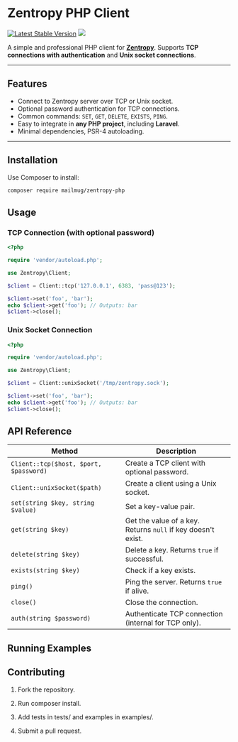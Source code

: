 # Zentropy PHP Client

<a href="https://packagist.org/packages/mailmug/zentropy-php"><img src="https://img.shields.io/packagist/v/mailmug/zentropy-php" alt="Latest Stable Version"></a>
<a href="LICENSE"><img src="https://badgen.net/github/license/mailmug/zentropy" /></a>


A simple and professional PHP client for **[Zentropy](https://github.com/mailmug/zentropy)**. Supports **TCP connections with authentication** and **Unix socket connections**.

---

## Features

- Connect to Zentropy server over TCP or Unix socket.
- Optional password authentication for TCP connections.
- Common commands: `SET`, `GET`, `DELETE`, `EXISTS`, `PING`.
- Easy to integrate in **any PHP project**, including **Laravel**.
- Minimal dependencies, PSR-4 autoloading.

---

## Installation

Use Composer to install:

```bash
composer require mailmug/zentropy-php
```

## Usage

### TCP Connection (with optional password)

```php
<?php

require 'vendor/autoload.php';

use Zentropy\Client;

$client = Client::tcp('127.0.0.1', 6383, 'pass@123');

$client->set('foo', 'bar');
echo $client->get('foo'); // Outputs: bar
$client->close();

```

### Unix Socket Connection

```php
<?php

require 'vendor/autoload.php';

use Zentropy\Client;

$client = Client::unixSocket('/tmp/zentropy.sock');

$client->set('foo', 'bar');
echo $client->get('foo'); // Outputs: bar
$client->close();
```

## API Reference
| Method                                 | Description                                                  |
| -------------------------------------- | ------------------------------------------------------------ |
| `Client::tcp($host, $port, $password)` | Create a TCP client with optional password.                  |
| `Client::unixSocket($path)`            | Create a client using a Unix socket.                         |
| `set(string $key, string $value)`      | Set a key-value pair.                                        |
| `get(string $key)`                     | Get the value of a key. Returns `null` if key doesn't exist. |
| `delete(string $key)`                  | Delete a key. Returns `true` if successful.                  |
| `exists(string $key)`                  | Check if a key exists.                                       |
| `ping()`                               | Ping the server. Returns `true` if alive.                    |
| `close()`                              | Close the connection.                                        |
| `auth(string $password)`               | Authenticate TCP connection (internal for TCP only).         |


## Running Examples


## Contributing

1. Fork the repository.

2. Run composer install.

3. Add tests in tests/ and examples in examples/.

4. Submit a pull request.
